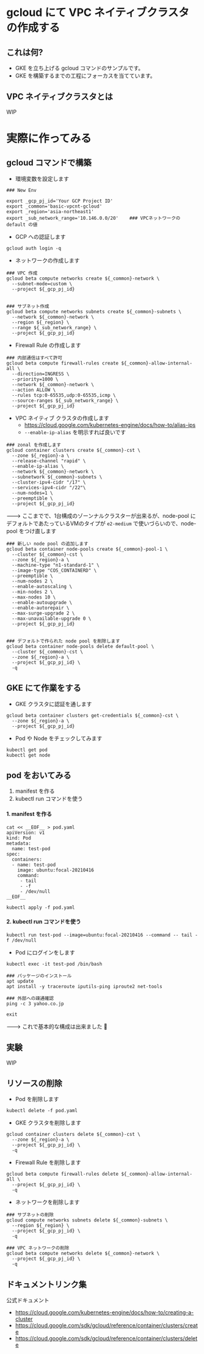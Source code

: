 # gcloud にて VPC ネイティブクラスタの作成する

## これは何?

+ GKE を立ち上げる gcloud コマンドのサンプルです。
+ GKE を構築するまでの工程にフォーカスを当てています。

## VPC ネイティブクラスタとは

WIP

# 実際に作ってみる

## gcloud コマンドで構築

+ 環境変数を設定します

```
### New Env

export _gcp_pj_id='Your GCP Project ID'
export _common='basic-vpcnt-gcloud'
export _region='asia-northeast1'
export _sub_network_range='10.146.0.0/20'    ### VPCネットワークの default の値
```

+ GCP への認証します

```
gcloud auth login -q
```

+ ネットワークの作成します

```
### VPC 作成
gcloud beta compute networks create ${_common}-network \
  --subnet-mode=custom \
  --project ${_gcp_pj_id}


### サブネット作成
gcloud beta compute networks subnets create ${_common}-subnets \
  --network ${_common}-network \
  --region ${_region} \
  --range ${_sub_network_range} \
  --project ${_gcp_pj_id}
```

+ Firewall Rule の作成します

```
### 内部通信はすべて許可
gcloud beta compute firewall-rules create ${_common}-allow-internal-all \
  --direction=INGRESS \
  --priority=1000 \
  --network ${_common}-network \
  --action ALLOW \
  --rules tcp:0-65535,udp:0-65535,icmp \
  --source-ranges ${_sub_network_range} \
  --project ${_gcp_pj_id}
```

+ VPC ネイティブ クラスタの作成します
  + https://cloud.google.com/kubernetes-engine/docs/how-to/alias-ips
  + `--enable-ip-alias` を明示すれば良いです

```
### zonal を作成します
gcloud container clusters create ${_common}-cst \
  --zone ${_region}-a \
  --release-channel "rapid" \
  --enable-ip-alias \
  --network ${_common}-network \
  --subnetwork ${_common}-subnets \
  --cluster-ipv4-cidr "/17" \
  --services-ipv4-cidr "/22"\
  --num-nodes=1 \
  --preemptible \
  --project ${_gcp_pj_id}
```

---> ここまでで、1台構成のゾーンナルクラスターが出来るが、node-pool にデフォルトであたっているVMのタイプが `e2-medium` で使いづらいので、node-pool をつけ直します

```
### 新しい node pool の追加します
gcloud beta container node-pools create ${_common}-pool-1 \
  --cluster ${_common}-cst \
  --zone ${_region}-a \
  --machine-type "n1-standard-1" \
  --image-type "COS_CONTAINERD" \
  --preemptible \
  --num-nodes 2 \
  --enable-autoscaling \
  --min-nodes 2 \
  --max-nodes 10 \
  --enable-autoupgrade \
  --enable-autorepair \
  --max-surge-upgrade 2 \
  --max-unavailable-upgrade 0 \
  --project ${_gcp_pj_id}


### デフォルトで作られた node pool を削除します
gcloud beta container node-pools delete default-pool \
  --cluster ${_common}-cst \
  --zone ${_region}-a \
  --project ${_gcp_pj_id} \
  -q
```

## GKE にて作業をする

+ GKE クラスタに認証を通します

```
gcloud beta container clusters get-credentials ${_common}-cst \
  --zone ${_region}-a \
  --project ${_gcp_pj_id}
```

+ Pod や Node をチェックしてみます

```
kubectl get pod
kubectl get node
```

## pod をおいてみる

1. manifest を作る
1. kubectl run コマンドを使う

#### 1. manifest を作る

```
cat << __EOF__ > pod.yaml
apiVersion: v1
kind: Pod
metadata:
  name: test-pod
spec:
  containers:
  - name: test-pod
    image: ubuntu:focal-20210416
    command:
     - tail
     - -f
     - /dev/null
__EOF__
```

```
kubectl apply -f pod.yaml
```

#### 2. kubectl run コマンドを使う

```
kubectl run test-pod --image=ubuntu:focal-20210416 --command -- tail -f /dev/null
```

+ Pod にログインをします

```
kubectl exec -it test-pod /bin/bash
```
```
### パッケージのインストール
apt update
apt install -y traceroute iputils-ping iproute2 net-tools
```
```
### 外部への疎通確認
ping -c 3 yahoo.co.jp
```
```
exit
```

---> これで基本的な構成は出来ました :raised_hands:

## 実験

WIP

## リソースの削除

+ Pod を削除します

```
kubectl delete -f pod.yaml
```

+ GKE クラスタを削除します

```
gcloud container clusters delete ${_common}-cst \
  --zone ${_region}-a \
  --project ${_gcp_pj_id} \
  -q
```

+ Firewall Rule を削除します

```
gcloud beta compute firewall-rules delete ${_common}-allow-internal-all \
  --project ${_gcp_pj_id} \
  -q
```

+ ネットワークを削除します

```
### サブネットの削除
gcloud compute networks subnets delete ${_common}-subnets \
  --region ${_region} \
  --project ${_gcp_pj_id} \
  -q

### VPC ネットワークの削除
gcloud beta compute networks delete ${_common}-network \
  --project ${_gcp_pj_id} \
  -q
```

## ドキュメントリンク集

公式ドキュメント

+ https://cloud.google.com/kubernetes-engine/docs/how-to/creating-a-cluster
+ https://cloud.google.com/sdk/gcloud/reference/container/clusters/create
+ https://cloud.google.com/sdk/gcloud/reference/container/clusters/delete
